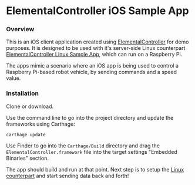 # ElementalController iOS Sample App
### Overview
This is an iOS client application created using [ElementalController](https://github.com/robreuss/ElementalController) for demo purposes.  It is designed to be used with it's server-side Linux counterpart [ElementalController Linux Sample App](https://github.com/robreuss/ElementalController_Linux_Sample.git), which can run on a Raspberry Pi.  

The apps mimic a scenario where an iOS app is being used to control a Raspberry Pi-based robot vehicle, by sending commands and a speed value.  

### Installation
Clone or download.

Use the command line to go into the project directory and update the frameworks using Carthage:

```
carthage update
```
Use Finder to go into the `Carthage/Build` directory and drag the `ElementalController.framework` file into the target settings "Embedded Binaries" section.

The app should build and run at that point.  Next step is to setup the [Linux counterpart](https://github.com/robreuss/ElementalController_Linux_Sample.git) and start sending data back and forth!